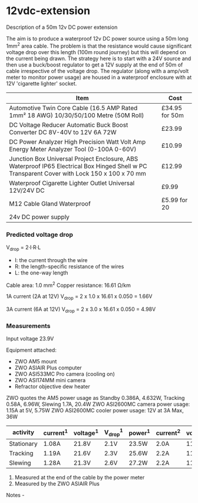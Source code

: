 # 12vdc-extension
Description of a 50m 12v DC power extension

The aim is to produce a waterproof 12v DC power source using a 50m long 1mm<sup>2</sup> area cable. The problem is that the resistance would cause significant voltage drop over this length (100m round journey) but this will depend on the current being drawn. The strategy here is to start with a 24V source and then use a buck/boost regulator to get a 12V supply at the end of 50m of cable irrespective of the voltage drop. The regulator (along with a amp/volt meter to monitor power usage) are housed in a waterproof enclosure with at 12V 'cigarette lighter' socket.

|Item|Cost|
|---|---|
|Automotive Twin Core Cable (16.5 AMP Rated 1mm² 18 AWG) 10/30/50/100 Metre (50M Roll)|£34.95 for 50m|
|DC Voltage Reducer Automatic Buck Boost Converter DC 8V-40V to 12V 6A 72W | £23.99 |
|DC Power Analyzer High Precision Watt Volt Amp Energy Meter Analyzer Tool (0-100A 0-60V)|£10.99|
|Junction Box Universal Project Enclosure, ABS Waterproof IP65 Electrical Box Hinged Shell w PC Transparent Cover with Lock 150 x 100 x 70 mm|£12.99|
|Waterproof Cigarette Lighter Outlet Universal 12V/24V DC |£9.99|
|M12 Cable Gland Waterproof|£5.99 for 20|
|24v DC power supply||

### Predicted voltage drop
V<sub>drop</sub> = 2·I·R·L
- I: the current through the wire
- R: the length-specific resistance of the wires
- L: the one-way length

Cable area: 1.0 mm<sup>2</sup>
Copper resistance: 16.61 Ω/km

1A current (2A at 12V)
V<sub>drop</sub> = 2 x 1.0 x 16.61 x 0.050 = 1.66V

3A current (6A at 12V)
V<sub>drop</sub> = 2 x 3.0 x 16.61 x 0.050 = 4.98V

### Measurements
Input voltage 23.9V

Equipment attached:
- ZWO AM5 mount
- ZWO ASIAIR Plus computer
- ZWO ASI533MC Pro camera (cooling on)
- ZWO ASI174MM mini camera
- Refractor objective dew heater

ZWO quotes the AM5 power usage as Standby	0.386A, 4.632W, Tracking 0.58A, 6.96W, Slewing 1.7A, 20.4W 
ZWO ASI2600MC camera power usage: 1.15A at 5V, 5.75W
ZWO ASI2600MC cooler power usage: 12V at 3A Max, 36W

| activity | current<sup>1</sup> | voltage<sup>1</sup> | V<sub>drop</sub><sup>1</sup> | power<sup>1</sup> | current<sup>2</sup> | voltage<sup>2</sup> | power<sup>2</sup> |
|---|---|---|---|---|---|---|---|
|Stationary | 1.08A | 21.8V	| 2.1V | 23.5W | 2.0A | 11.7V | 23.3W |
|Tracking | 1.19A | 21.6V |	2.3V | 25.6W | 2.2A | 11.7V | 25.3W |
|Slewing | 1.28A | 21.3V | 2.6V | 27.2W | 2.2A | 11.6V | 25.9W |
1. Measured at the end of the cable by the power meter
2. Measured by the ZWO ASIAIR Plus

Notes - 

